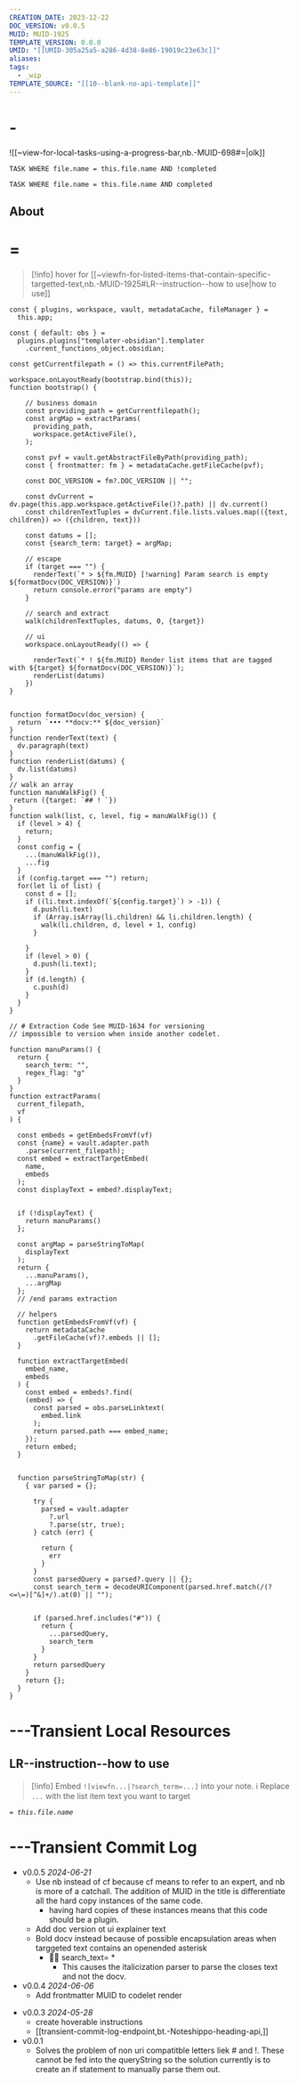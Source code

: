 ```yaml
---
CREATION_DATE: 2023-12-22
DOC_VERSION: v0.0.5
MUID: MUID-1925
TEMPLATE_VERSION: 0.0.0
UMID: "[[UMID-305a25a5-a286-4d38-8e86-19019c23e63c]]"
aliases: 
tags:
  - _wip
TEMPLATE_SOURCE: "[[10--blank-no-api-template]]"
---
```


# -

![[~view-for-local-tasks-using-a-progress-bar,nb.-MUID-698#=|olk]]

```dataview
TASK WHERE file.name = this.file.name AND !completed
```
```dataview
TASK WHERE file.name = this.file.name AND completed
```

## About



# =


> [!info] hover for [[~viewfn-for-listed-items-that-contain-specific-targetted-text,nb.-MUID-1925#LR--instruction--how to use|how to use]] 

```dataviewjs
const { plugins, workspace, vault, metadataCache, fileManager } =
  this.app;

const { default: obs } =
  plugins.plugins["templater-obsidian"].templater
    .current_functions_object.obsidian;

const getCurrentfilepath = () => this.currentFilePath;

workspace.onLayoutReady(bootstrap.bind(this));
function bootstrap() {

    // business domain
    const providing_path = getCurrentfilepath();
    const argMap = extractParams(
      providing_path,
      workspace.getActiveFile(),
    );
    
    const pvf = vault.getAbstractFileByPath(providing_path);
    const { frontmatter: fm } = metadataCache.getFileCache(pvf);

    const DOC_VERSION = fm?.DOC_VERSION || "";
    
    const dvCurrent = dv.page(this.app.workspace.getActiveFile()?.path) || dv.current()
    const childrenTextTuples = dvCurrent.file.lists.values.map(({text, children}) => ({children, text}))

    const datums = [];
    const {search_term: target} = argMap;

    // escape
    if (target === "") {
      renderText(`* > ${fm.MUID} [!warning] Param search is empty ${formatDocv(DOC_VERSION)}`)
      return console.error("params are empty")
    }

    // search and extract
    walk(childrenTextTuples, datums, 0, {target})

    // ui
    workspace.onLayoutReady(() => {
    
      renderText(`* ! ${fm.MUID} Render list items that are tagged with ${target} ${formatDocv(DOC_VERSION)}`);
      renderList(datums)
    })
}


function formatDocv(doc_version) {
  return `••• **docv:** ${doc_version}`
}
function renderText(text) {
  dv.paragraph(text)
}
function renderList(datums) {
  dv.list(datums)
}
// walk an array
function manuWalkFig() {
 return ({target: `## ! `})
} 
function walk(list, c, level, fig = manuWalkFig()) {
  if (level > 4) {
    return;
  }
  const config = {
    ...(manuWalkFig()),
    ...fig
  }
  if (config.target === "") return;
  for(let li of list) {
    const d = [];
    if ((li.text.indexOf(`${config.target}`) > -1)) {
      d.push(li.text)
      if (Array.isArray(li.children) && li.children.length) {
        walk(li.children, d, level + 1, config)
      }

    }
    if (level > 0) {
      d.push(li.text);
    }
    if (d.length) {
      c.push(d)
    }
  }
}

// # Extraction Code See MUID-1634 for versioning 
// impossible to version when inside another codelet.

function manuParams() {
  return {
    search_term: "",
    regex_flag: "g"
  }
}
function extractParams(
  current_filepath,
  vf
) {

  const embeds = getEmbedsFromVf(vf)
  const {name} = vault.adapter.path
    .parse(current_filepath);
  const embed = extractTargetEmbed(
    name,
    embeds
  );
  const displayText = embed?.displayText;


  if (!displayText) {
    return manuParams()
  };

  const argMap = parseStringToMap(
    displayText
  );
  return {
    ...manuParams(),
    ...argMap
  };
  // /end params extraction

  // helpers
  function getEmbedsFromVf(vf) {
    return metadataCache
      .getFileCache(vf)?.embeds || [];
  }

  function extractTargetEmbed(
    embed_name,
    embeds
  ) {
    const embed = embeds?.find(
    (embed) => {
      const parsed = obs.parseLinktext(
        embed.link
      );
      return parsed.path === embed_name;
    });
    return embed;
  }


  function parseStringToMap(str) {
    { var parsed = {};
    
      try {
        parsed = vault.adapter
          ?.url
          ?.parse(str, true);
      } catch (err) {

        return {
          err
        }
      }
      const parsedQuery = parsed?.query || {};
      const search_term = decodeURIComponent(parsed.href.match(/(?<=\=)[^&]+/).at(0) || "");
      
      
      if (parsed.href.includes("#")) {
        return {
          ...parsedQuery,
          search_term
        }
      }
      return parsedQuery
    }
    return {};
  }
}
```

# ---Transient Local Resources

## LR--instruction--how to use

> [!info] Embed `![viewfn...|?search_term=...]` into your note.
> ℹ Replace `...` with the list item text you want to target

*`= this.file.name`*

# ---Transient Commit Log

- v0.0.5 *2024-06-21*
  - Use nb instead of cf because cf means to refer to an expert, and nb is more of a catchall. The addition of MUID in the title is differentiate all the hard copy instances of the same code.
    - having hard copies of these instances means that this code should be a plugin.
  - Add doc version ot ui explainer text
  - Bold docv instead because of possible encapsulation areas when targgeted text contains an openended asterisk
    - 🔎🐛  search_text= * 
      - This causes the italicization parser to parse the closes text and not the docv.
- v0.0.4 *2024-06-06*
  - Add frontmatter MUID to codelet render
* v0.0.3 *2024-05-28*
  * create hoverable instructions
  * [[transient-commit-log-endpoint,bt.-Noteshippo-heading-api,]]
* v0.0.1 
  * Solves the problem of non uri compatitble letters liek # and !. These cannot be fed into the queryString so the solution currently is to create an if statement to manually parse them out. 